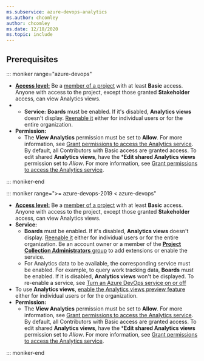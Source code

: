 ```yaml
---
ms.subservice: azure-devops-analytics
ms.author: chcomley
author: chcomley
ms.date: 12/18/2020
ms.topic: include
---
```



## Prerequisites

::: moniker range="azure-devops"

- [**Access level:**](../../organizations/security/access-levels.md) Be a [member of a project](../../organizations/accounts/add-organization-users.md) with at least **Basic** access. Anyone with access to the project, except those granted **Stakeholder** access, can view Analytics views.
- - **Service:** **Boards** must be enabled. If it's disabled, **Analytics views** doesn't display. [Reenable it](../../organizations/settings/set-services.md) either for individual users or for the entire organization.
- **Permission:** 
  - The **View Analytics** permission must be set to **Allow**. For more information, see [Grant permissions to access the Analytics service](../powerbi/analytics-security.md). By default, all Contributors with Basic access are granted access. To edit shared **Analytics views**, have the ***Edit shared Analytics views** permission set to *Allow*. For more information, see [Grant permissions to access the Analytics service](../analytics-security.md).

::: moniker-end

::: moniker range=">= azure-devops-2019 < azure-devops"

- [**Access level:**](../../organizations/security/access-levels.md) Be a [member of a project](../../organizations/accounts/add-organization-users.md) with at least **Basic** access. Anyone with access to the project, except those granted **Stakeholder** access, can view Analytics views.
- **Service:** 
  - **Boards** must be enabled. If it's disabled, **Analytics views** doesn't display. [Reenable it](../../organizations/settings/set-services.md) either for individual users or for the entire organization. Be an account owner or a member of the [**Project Collection Administrators** group](../../../organizations/security/change-organization-collection-level-permissions.md) to add extensions or enable the service. 
  - For Analytics data to be available, the corresponding service must be enabled. For example, to query work tracking data, **Boards** must be enabled. If it is disabled, **Analytics views** won't be displayed. To re-enable a service, see [Turn an Azure DevOps service on or off](../../../organizations/settings/set-services.md)
- To use **Analytics views**, [enable the Analytics views preview feature](../../../project/navigation/preview-features.md) either for individual users or for the organization. 
- **Permission:** 
  - The **View Analytics** permission must be set to **Allow**. For more information, see [Grant permissions to access the Analytics service](../powerbi/analytics-security.md). By default, all Contributors with Basic access are granted access. To edit shared **Analytics views**, have the ***Edit shared Analytics views** permission set to *Allow*. For more information, see [Grant permissions to access the Analytics service](../analytics-security.md).

::: moniker-end
